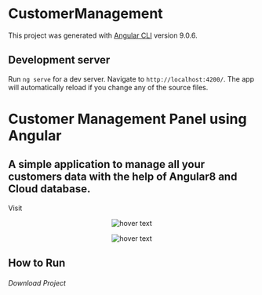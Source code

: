 # CustomerManagement

This project was generated with [Angular CLI](https://github.com/angular/angular-cli) version 9.0.6.

## Development server

Run `ng serve` for a dev server. Navigate to `http://localhost:4200/`. The app will automatically reload if you change any of the source files.
# Customer Management Panel using Angular
<h2>A simple application to manage all your customers data with the help of Angular8 and Cloud database.</h2>
<p>Visit </p> <a href="www.sundeepdayalan.in/projects/customermanagementpanel"></a>

<p align="center">
  <img src="https://firebasestorage.googleapis.com/v0/b/customermanagement-9b8a9.appspot.com/o/Screenshots%2FGroup%2015.png?alt=media&token=314f861f-5d74-48e3-8c6c-0998cc03f130"  title="hover text">
</p>

<p align="center">
  <img src="https://firebasestorage.googleapis.com/v0/b/customermanagement-9b8a9.appspot.com/o/Screenshots%2FGroup%2014.png?alt=media&token=162a6667-1c47-4080-adf5-8d10e8aa4a42"  title="hover text">
</p>


## How to Run
<h6>Download Project</h6>
